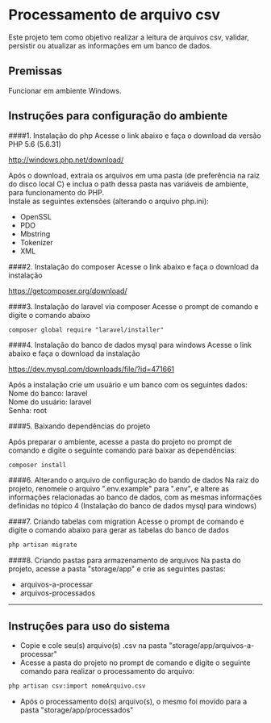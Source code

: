 # Processamento de arquivo csv
Este projeto tem como objetivo realizar a leitura de arquivos csv, validar, persistir ou atualizar as informações em um banco de dados.

## Premissas
Funcionar em ambiente Windows.

## Instruções para configuração do ambiente

####1. Instalação do php
Acesse o link abaixo e faça o download da versão PHP 5.6 (5.6.31)

http://windows.php.net/download/

Após o download, extraia os arquivos em uma pasta (de preferência na raiz do disco local C) e 
inclua o path dessa pasta nas variáveis de ambiente, para funcionamento do PHP.<br>
Instale as seguintes extensões (alterando o arquivo php.ini):<br>

- OpenSSL
- PDO
- Mbstring
- Tokenizer
- XML

####2. Instalação do composer
Acesse o link abaixo e faça o download da instalação

https://getcomposer.org/download/

####3. Instalação do laravel via composer
Acesse o prompt de comando e digite o comando abaixo

```html
composer global require "laravel/installer"
```

####4. Instalação do banco de dados mysql para windows
Acesse o link abaixo e faça o download da instalação

https://dev.mysql.com/downloads/file/?id=471661

Após a instalação crie um usuário e um banco com os seguintes dados:<br>
Nome do banco: laravel<br>
Nome do usuário: laravel<br>
Senha: root<br>

####5. Baixando dependências do projeto

Após preparar o ambiente, acesse a pasta do projeto no prompt de comando
e digite o seguinte comando para baixar as dependências: 
```composer
composer install
```

####6. Alterando o arquivo de configuração do bando de dados
Na raiz do projeto, renomeie o arquivo ".env.example" para ".env", e altere as 
informações relacionadas ao banco de dados, com as mesmas informações 
definidas no tópico 4 (Instalação do banco de dados mysql para windows)

####7. Criando tabelas com migration
Acesse o prompt de comando e digite o comando abaixo para gerar as tabelas do banco de dados

```html
php artisan migrate
```

####8. Criando pastas para armazenamento de arquivos
Na pasta do projeto, acesse a pasta "storage/app" e crie as seguintes pastas:<br>
- arquivos-a-processar
- arquivos-processados

-----
## Instruções para uso do sistema
- Copie e cole seu(s) arquivo(s) .csv na pasta "storage/app/arquivos-a-processar"
- Acesse a pasta do projeto no prompt de comando
  e digite o seguinte comando para realizar o processamento do arquivo:

```html
php artisan csv:import nomeArquivo.csv
```

- Após o processamento do(s) arquivo(s), o mesmo foi movido para a pasta "storage/app/processados"